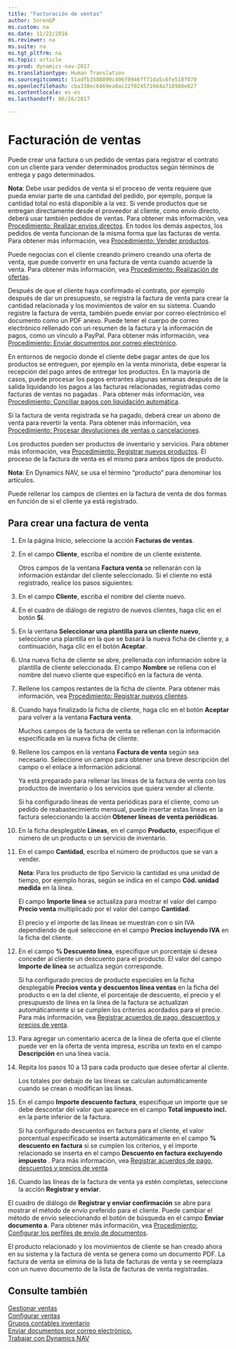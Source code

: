 ```yaml
---
title: "Facturación de ventas"
author: SorenGP
ms.custom: na
ms.date: 11/22/2016
ms.reviewer: na
ms.suite: na
ms.tgt_pltfrm: na
ms.topic: article
ms-prod: dynamics-nav-2017
ms.translationtype: Human Translation
ms.sourcegitcommit: 51adfb3588099c496f0946ff71da5c6fe518f070
ms.openlocfilehash: cba338ec6469ea0ac22f024571664a718988e827
ms.contentlocale: es-es
ms.lasthandoff: 06/26/2017

---
```


# <a name="how-to-invoice-sales"></a>Facturación de ventas

Puede crear una factura o un pedido de ventas para registrar el contrato con un cliente para vender determinados productos según términos de entrega y pago determinados.

**Nota**: Debe usar pedidos de venta si el proceso de venta requiere que pueda enviar parte de una cantidad del pedido, por ejemplo, porque la cantidad total no está disponible a la vez. Si vende productos que se entregan directamente desde el proveedor al cliente, como envío directo, deberá usar también pedidos de ventas. Para obtener más información, vea [Procedimiento: Realizar envíos directos](sales-how-drop-shipment.md). En todos los demás aspectos, los pedidos de venta funcionan de la misma forma que las facturas de venta. Para obtener más información, vea [Procedimiento: Vender productos](sales-how-sell-products.md).

Puede negocias con el cliente creando primero creando una oferta de venta, que puede convertir en una factura de venta cuando acuerde la venta. Para obtener más información, vea [Procedimiento: Realización de ofertas](sales-how-make-offers.md).

Después de que el cliente haya confirmado el contrato, por ejemplo después de dar un presupuesto, se registra la factura de venta para crear la cantidad relacionada y los movimientos de valor en su sistema. Cuando registre la factura de venta, también puede enviar por correo electrónico el documento como un PDF anexo. Puede tener el cuerpo de correo electrónico rellenado con un resumen de la factura y la información de pagos, como un vínculo a PayPal. Para obtener más información, vea [Procedimiento: Enviar documentos por correo electrónico](ui-how-send-documents-email.md).

En entornos de negocio donde el cliente debe pagar antes de que los productos se entreguen, por ejemplo en la venta minorista, debe esperar la recepción del pago antes de entregar los productos. En la mayoría de casos, puede procesar los pagos entrantes algunas semanas después de la salida liquidando los pagos a las facturas relacionadas, registradas como facturas de ventas no pagadas . Para obtener más información, vea [Procedimiento: Conciliar pagos con liquidación automática](receivables-how-reconcile-payments-auto-application.md).

Si la factura de venta registrada se ha pagado, deberá crear un abono de venta para revertir la venta. Para obtener más información, vea [Procedimiento: Procesar devoluciones de ventas o cancelaciones](sales-how-process-sales-returns-cancellations.md).

Los productos pueden ser productos de inventario y servicios. Para obtener más información, vea [Procedimiento: Registrar nuevos productos](inventory-how-register-new-products.md). El proceso de la factura de venta es el mismo para ambos tipos de producto.

**Nota**: En Dynamics NAV, se usa el término “producto” para denominar los artículos.

Puede rellenar los campos de clientes en la factura de venta de dos formas en función de si el cliente ya está registrado.

## <a name="to-create-a-sales-invoice"></a>Para crear una factura de venta
1. En la página Inicio, seleccione la acción **Facturas de ventas**.  
3. En el campo **Cliente**, escriba el nombre de un cliente existente.

    Otros campos de la ventana **Factura venta** se rellenarán con la información estándar del cliente seleccionado. Si el cliente no está registrado, realice los pasos siguientes:
4. En el campo **Cliente**, escriba el nombre del cliente nuevo.
5. En el cuadro de diálogo de registro de nuevos clientes, haga clic en el botón **Sí**.
6. En la ventana **Seleccionar una plantilla para un cliente nuevo**, seleccione una plantilla en la que se basará la nueva ficha de cliente y, a continuación, haga clic en el botón **Aceptar**.
7. Una nueva ficha de cliente se abre, prellenada con información sobre la plantilla de cliente seleccionada. El campo **Nombre** se rellena con el nombre del nuevo cliente que especificó en la factura de venta.
8. Rellene los campos restantes de la ficha de cliente. Para obtener más información, vea [Procedimiento: Registrar nuevos clientes](sales-how-register-new-customers.md).  
9. Cuando haya finalizado la ficha de cliente, haga clic en el botón **Aceptar** para volver a la ventana **Factura venta**.

    Muchos campos de la factura de venta se rellenan con la información especificada en la nueva ficha de cliente.
10. Rellene los campos en la ventana **Factura de venta** según sea necesario. Seleccione un campo para obtener una breve descripción del campo o el enlace a información adicional.

    Ya está preparado para rellenar las líneas de la factura de venta con los productos de inventario o los servicios que quiera vender al cliente.

    Si ha configurado líneas de venta periódicas para el cliente, como un pedido de reabastecimiento mensual, puede insertar estas líneas en la factura seleccionando la acción **Obtener líneas de venta periódicas**.
11. En la ficha desplegable **Líneas**, en el campo **Producto**, especifique el número de un producto o un servicio de inventario.  
12. En el campo **Cantidad**, escriba el número de productos que se van a vender.

    **Nota**: Para los producto de tipo Servicio la cantidad es una unidad de tiempo, por ejemplo horas, según se indica en el campo **Cód. unidad medida** en la línea.

    El campo **Importe línea** se actualiza para mostrar el valor del campo **Precio venta** multiplicado por el valor del campo **Cantidad**.

    El precio y el importe de las líneas se muestran con o sin IVA dependiendo de qué seleccione en el campo **Precios incluyendo IVA** en la ficha del cliente.
13. En el campo **% Descuento línea**, especifique un porcentaje si desea conceder al cliente un descuento para el producto. El valor del campo **Importe de línea** se actualiza según corresponde.

    Si ha configurado precios de producto especiales en la ficha desplegable **Precios venta y descuentos línea ventas** en la ficha del producto o en la del cliente, el porcentaje de descuento, el precio y el presupuesto de línea en la línea de la factura se actualizan automáticamente si se cumplen los criterios acordados para el precio. Para más información, vea [Registrar acuerdos de pago, descuentos y precios de venta](sales-how-record-sales-price-discount-payment-agreements.md).
14. Para agregar un comentario acerca de la línea de oferta que el cliente puede ver en la oferta de venta impresa, escriba un texto en el campo **Descripción** en una línea vacía.  
15. Repita los pasos 10 a 13 para cada producto que desee ofertar al cliente.

    Los totales por debajo de las líneas se calculan automáticamente cuando se crean o modifican las líneas.
16. En el campo **Importe descuento factura**, especifique un importe que se debe descontar del valor que aparece en el campo **Total impuesto incl.** en la parte inferior de la factura.

    Si ha configurado descuentos en factura para el cliente, el valor porcentual especificado se inserta automáticamente en el campo **% descuento en factura** si se cumplen los criterios, y el importe relacionado se inserta en el campo **Descuento en factura excluyendo impuesto** . Para más información, vea [Registrar acuerdos de pago, descuentos y precios de venta](sales-how-record-sales-price-discount-payment-agreements.md).
17. Cuando las líneas de la factura de venta ya estén completas, seleccione la acción **Registrar y enviar**.

El cuadro de diálogo de **Registrar y enviar confirmación** se abre para mostrar el método de envío preferido para el cliente. Puede cambiar el método de envío seleccionando el botón de búsqueda en el campo **Enviar documento a**. Para obtener más información, vea [Procedimiento: Configurar los perfiles de envío de documentos](sales-how-setup-document-send-profiles.md).

El producto relacionado y los movimientos de cliente se han creado ahora en su sistema y la factura de venta se genera como un documento PDF. La factura de venta se elimina de la lista de facturas de venta y se reemplaza con un nuevo documento de la lista de facturas de venta registradas.

## <a name="see-also"></a>Consulte también  
[Gestionar ventas](sales-manage-sales.md)  
[Configurar ventas](sales-setup-sales.md)  
[Grupos contables inventario](inventory-manage-inventory.md)    
[Enviar documentos por correo electrónico.](ui-how-send-documents-email.md)  
[Trabajar con Dynamics NAV](ui-work-product.md)

